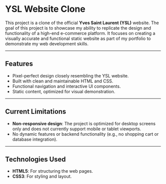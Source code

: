 # YSL Website Clone

This project is a clone of the official **Yves Saint Laurent (YSL)** website. The goal of this project is to showcase my ability to replicate the design and functionality of
a high-end e-commerce platform. It focuses on creating
a visually accurate and functional static website as part of my portfolio to demonstrate my web development skills.

---

## **Features**
- Pixel-perfect design closely resembling the YSL website.
- Built with clean and maintainable HTML and CSS.
- Functional navigation and interactive UI components.
- Static content, optimized for visual demonstration.

---

## **Current Limitations**
- **Non-responsive design**: The project is optimized for desktop screens only and does not currently support mobile or tablet viewports.
- No dynamic features or backend functionality (e.g., no shopping cart or database integration).

---

## **Technologies Used**
- **HTML5**: For structuring the web pages.
- **CSS3**: For styling and layout.

